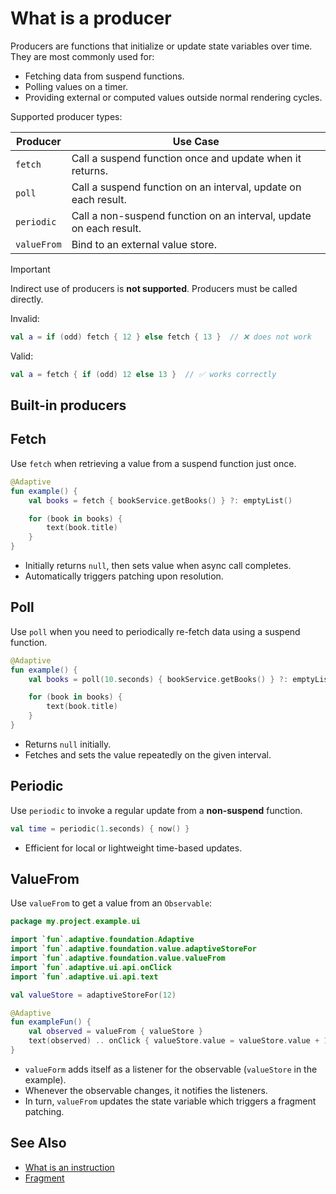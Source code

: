 # What is a producer

Producers are functions that initialize or update state variables over time. They are most commonly used for:

- Fetching data from suspend functions.
- Polling values on a timer.
- Providing external or computed values outside normal rendering cycles.

Supported producer types:

| Producer    | Use Case                                                                  |
|-------------|---------------------------------------------------------------------------|
| `fetch`     | Call a suspend function once and update when it returns.                  |
| `poll`      | Call a suspend function on an interval, update on each result.            |
| `periodic`  | Call a non-suspend function on an interval, update on each result.        |
| `valueFrom` | Bind to an external value store.                                          |

> [!IMPORTANT]
> Indirect use of producers is **not supported**. Producers must be called directly.

Invalid:

```kotlin
val a = if (odd) fetch { 12 } else fetch { 13 }  // ❌ does not work
```

Valid:

```kotlin
val a = fetch { if (odd) 12 else 13 }  // ✅ works correctly
```

## Built-in producers

## Fetch

Use `fetch` when retrieving a value from a suspend function just once.

```kotlin
@Adaptive
fun example() {
    val books = fetch { bookService.getBooks() } ?: emptyList()

    for (book in books) {
        text(book.title)
    }
}
```

- Initially returns `null`, then sets value when async call completes.
- Automatically triggers patching upon resolution.

## Poll

Use `poll` when you need to periodically re-fetch data using a suspend function.

```kotlin
@Adaptive
fun example() {
    val books = poll(10.seconds) { bookService.getBooks() } ?: emptyList()

    for (book in books) {
        text(book.title)
    }
}
```

- Returns `null` initially.
- Fetches and sets the value repeatedly on the given interval.

## Periodic

Use `periodic` to invoke a regular update from a **non-suspend** function.

```kotlin
val time = periodic(1.seconds) { now() }
```

- Efficient for local or lightweight time-based updates.

## ValueFrom

Use `valueFrom` to get a value from an `Observable`:

```kotlin
package my.project.example.ui

import `fun`.adaptive.foundation.Adaptive
import `fun`.adaptive.foundation.value.adaptiveStoreFor
import `fun`.adaptive.foundation.value.valueFrom
import `fun`.adaptive.ui.api.onClick
import `fun`.adaptive.ui.api.text

val valueStore = adaptiveStoreFor(12)

@Adaptive
fun exampleFun() {
    val observed = valueFrom { valueStore }
    text(observed) .. onClick { valueStore.value = valueStore.value + 1 }
}
```

- `valueForm` adds itself as a listener for the observable (`valueStore` in the example).
- Whenever the observable changes, it notifies the listeners.
- In turn, `valueFrom` updates the state variable which triggers a fragment patching.

## See Also

- [What is an instruction](guide://)
- [Fragment](guide://)
